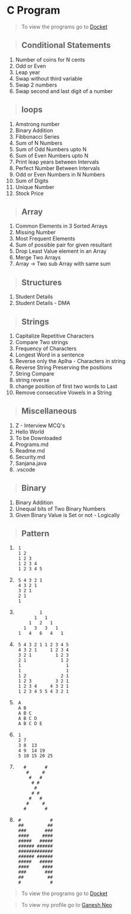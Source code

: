 # C Program

> To view the programs go to [Docket](https://github.com/GaneshNeo/Docket.git)

> ## Conditional Statements

1. Number of coins for N cents
2. Odd or Even
3. Leap year
4. Swap without third variable
5. Swap 2 numbers
6. Swap second and last digit of a number

> ## loops

1. Amstrong number
2. Binary Addition
3. Fibbonacci Series
4. Sum of N Numbers
5. Sum of Odd Numbers upto N
6. Sum of Even Numbers upto N
7. Print leap years between Intervals
8. Perfect Number Between Intervals
9. Odd or Even Numbers in N Numbers
10. Sum of Digits
11. Unique Number 
12. Stock Price

> ## Array

1. Common Elements in 3 Sorted Arrays
2. Missing Number
3. Most Frequent Elements
4. Sum of possible pair for given resultant
5. Drop Least Value element in an Array
6. Merge Two Arrays
7. Array -> Two sub Array with same sum

> ## Structures

1. Student Details
2. Student Details - DMA

> ## Strings

1. Capitalize Repetitive Characters
2. Compare Two strings
3. Frequency of Characters
4. Longest Word in a sentence
5. Reverse only the Aplha - Characters in string
6. Reverse String Preserving the positions
7. String Compare
8. string reverse
9. change position of first two words to Last
10. Remove consecutive Vowels in a String

> ## Miscellaneous

1. Z - Interview MCQ's
2. Hello World
3. To be Downloaded
4. Programs.md
5. Readme.md
6. Security.md
7. Sanjana.java
8. .vscode

> ## Binary
1. Binary Addition
2. Unequal bits of Two Binary Numbers
3. Given Binary Value is Set or not - Logically

> ## Pattern

1.      1
        1 2
        1 2 3
        1 2 3 4
        1 2 3 4 5
    
2.      5 4 3 2 1
        4 3 2 1
        3 2 1 
        2 1
        1

3.              1
              1   1
            1   2   1
          1   3   3   1
        1   4   6   4   1

4.      5 4 3 2 1 1 2 3 4 5
        4 3 2 1     1 2 3 4
        3 2 1         1 2 3
        2 1             1 2
        1                 1
        1                 1
        1 2             2 1
        1 2 3         3 2 1
        1 2 3 4     4 3 2 1
        1 2 3 4 5 5 4 3 2 1

5.      A
        A B
        A B C
        A B C D
        A B C D E
        
6.      1
        2 7  
        3 8  13 
        4 9  14 19
        5 10 15 20 25

7.        #       #
           #     #
            #   #
             # #
              #
             # #
            #   #
           #     #
          #       #


8.      #           #
        ##         ##
        ###       ###
        ####     ####
        #####   #####
        ###### ######
        #############
        ###### ######
        #####   #####
        ####     ####
        ###       ###
        ##         ##
        #           #


> To view the programs go to [Docket](https://github.com/GaneshNeo/Docket.git)

> To view my profile go to [Ganesh Neo](https://github.com/GaneshNeo)
    